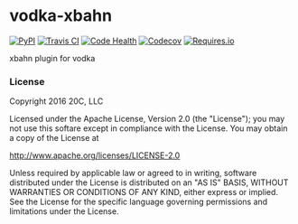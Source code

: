 
# vodka-xbahn

[![PyPI](https://img.shields.io/pypi/v/vodka-xbahn.svg?maxAge=600)](https://pypi.python.org/pypi/vodka-xbahn)
[![Travis CI](https://img.shields.io/travis/20c/vodka-xbahn.svg?maxAge=600)](https://travis-ci.org/20c/vodka-xbahn)
[![Code Health](https://landscape.io/github/20c/vodka-xbahn/master/landscape.svg?style=flat)](https://landscape.io/github/20c/vodka-xbahn/master)
[![Codecov](https://img.shields.io/codecov/c/github/20c/vodka-xbahn/master.svg?maxAge=600)](https://codecov.io/github/20c/vodka-xbahn)
[![Requires.io](https://img.shields.io/requires/github/20c/vodka-xbahn.svg?maxAge=600)](https://requires.io/github/20c/vodka-xbahn/requirements)

xbahn plugin for vodka

### License

Copyright 2016 20C, LLC

Licensed under the Apache License, Version 2.0 (the "License");
you may not use this softare except in compliance with the License.
You may obtain a copy of the License at

   http://www.apache.org/licenses/LICENSE-2.0

Unless required by applicable law or agreed to in writing, software
distributed under the License is distributed on an "AS IS" BASIS,
WITHOUT WARRANTIES OR CONDITIONS OF ANY KIND, either express or implied.
See the License for the specific language governing permissions and
limitations under the License.
